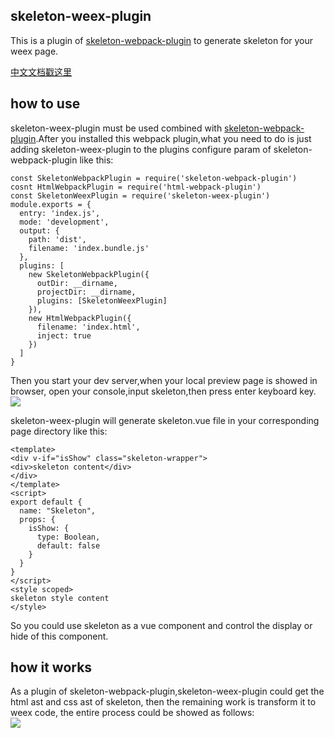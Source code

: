 ## skeleton-weex-plugin
This is a plugin of [skeleton-webpack-plugin](https://github.com/NealST/skeleton-webpack-plugin) to generate skeleton for your weex page.   

[中文文档戳这里](https://github.com/NealST/skeleton-weex-plugin/blob/master/readme.cn.md)

## how to use  

skeleton-weex-plugin must be used combined with [skeleton-webpack-plugin](https://github.com/NealST/skeleton-webpack-plugin).After you installed this webpack plugin,what you need to do is just adding skeleton-weex-plugin to the plugins configure param of skeleton-webpack-plugin like this:

```
const SkeletonWebpackPlugin = require('skeleton-webpack-plugin')
cosnt HtmlWebpackPlugin = require('html-webpack-plugin')
const SkeletonWeexPlugin = require('skeleton-weex-plugin')
module.exports = {
  entry: 'index.js',
  mode: 'development',
  output: {
    path: 'dist',
    filename: 'index.bundle.js'
  },
  plugins: [
    new SkeletonWebpackPlugin({
      outDir: __dirname,
      projectDir: __dirname,
      plugins: [SkeletonWeexPlugin]
    }),
    new HtmlWebpackPlugin({
      filename: 'index.html',
      inject: true
    })
  ]
}
```  
Then you start your dev server,when your local preview page is showed in browser, open your console,input skeleton,then press enter keyboard key.  
![](https://camo.githubusercontent.com/ffc6c72bfb3ed1391a4e0be72c27b1e97433b448/68747470733a2f2f70742d73746172696d672e646964697374617469632e636f6d2f7374617469632f73746172696d672f696d672f6c4e6e694d764635584c313535383038393937373337382e6a7067)  

skeleton-weex-plugin will generate skeleton.vue file in your corresponding page directory like this:  
```
<template>
<div v-if="isShow" class="skeleton-wrapper">
<div>skeleton content</div>
</div>
</template>
<script>
export default {
  name: "Skeleton",
  props: {
    isShow: {
      type: Boolean,
      default: false
    }
  }
}
</script>
<style scoped>
skeleton style content
</style>
```  
So you could use skeleton as a vue component and control the display or hide of this component.

## how it works  
As a plugin of skeleton-webpack-plugin,skeleton-weex-plugin could get the html ast and css ast of skeleton, then the remaining work is transform it to weex code, the entire process could be showed as follows:  
![](https://pt-starimg.didistatic.com/static/starimg/img/31gUFXpL6c1558076117193.jpg)